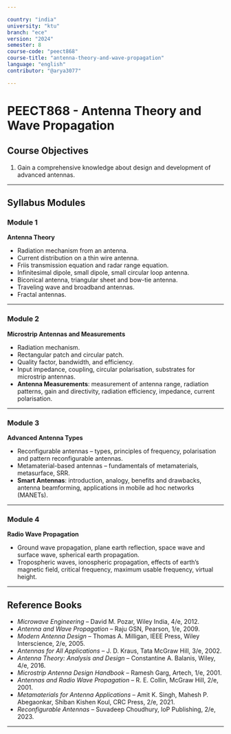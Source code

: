 ```yaml
---

country: "india"
university: "ktu"
branch: "ece"
version: "2024"
semester: 8
course-code: "peect868"
course-title: "antenna-theory-and-wave-propagation"
language: "english"
contributor: "@arya3077"

---
```


# PEECT868 - Antenna Theory and Wave Propagation

## Course Objectives

1. Gain a comprehensive knowledge about design and development of advanced antennas.  

---

## Syllabus Modules

### Module 1
**Antenna Theory**  
- Radiation mechanism from an antenna.  
- Current distribution on a thin wire antenna.  
- Friis transmission equation and radar range equation.  
- Infinitesimal dipole, small dipole, small circular loop antenna.  
- Biconical antenna, triangular sheet and bow-tie antenna.  
- Traveling wave and broadband antennas.  
- Fractal antennas.  

---

### Module 2
**Microstrip Antennas and Measurements**  
- Radiation mechanism.  
- Rectangular patch and circular patch.  
- Quality factor, bandwidth, and efficiency.  
- Input impedance, coupling, circular polarisation, substrates for microstrip antennas.  
- **Antenna Measurements**: measurement of antenna range, radiation patterns, gain and directivity, radiation efficiency, impedance, current polarisation.  

---

### Module 3
**Advanced Antenna Types**  
- Reconfigurable antennas – types, principles of frequency, polarisation and pattern reconfigurable antennas.  
- Metamaterial-based antennas – fundamentals of metamaterials, metasurface, SRR.  
- **Smart Antennas**: introduction, analogy, benefits and drawbacks, antenna beamforming, applications in mobile ad hoc networks (MANETs).  

---

### Module 4
**Radio Wave Propagation**  
- Ground wave propagation, plane earth reflection, space wave and surface wave, spherical earth propagation.  
- Tropospheric waves, ionospheric propagation, effects of earth’s magnetic field, critical frequency, maximum usable frequency, virtual height.  

---

## Reference Books

- *Microwave Engineering* – David M. Pozar, Wiley India, 4/e, 2012.  
- *Antenna and Wave Propagation* – Raju GSN, Pearson, 1/e, 2009.  
- *Modern Antenna Design* – Thomas A. Milligan, IEEE Press, Wiley Interscience, 2/e, 2005.  
- *Antennas for All Applications* – J. D. Kraus, Tata McGraw Hill, 3/e, 2002.  
- *Antenna Theory: Analysis and Design* – Constantine A. Balanis, Wiley, 4/e, 2016.  
- *Microstrip Antenna Design Handbook* – Ramesh Garg, Artech, 1/e, 2001.  
- *Antennas and Radio Wave Propagation* – R. E. Collin, McGraw Hill, 2/e, 2001.  
- *Metamaterials for Antenna Applications* – Amit K. Singh, Mahesh P. Abegaonkar, Shiban Kishen Koul, CRC Press, 2/e, 2021.  
- *Reconfigurable Antennas* – Suvadeep Choudhury, IoP Publishing, 2/e, 2023.  

---
